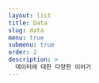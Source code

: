 ```yaml
---
layout: list
title: Data
slug: data
menu: true
submenu: true
order: 2
description: >
  데이터에 대한 다양한 이야기
---
```

